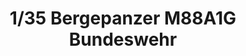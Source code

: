 ---
layout: product
title: "1/35 Bergepanzer M88A1G Bundeswehr"
price: "4750" 
desc: "Maketa"
img_path: "/assets/img/AFV35S33.webp"
brand: "N/A"
available: false
special_offer: false
new: false
soon: false
cat: "010000"
subcat: "015100"
subsubcat: "0N/A"
sifra: "AFV35S33"
popular: false
spec: false
---
